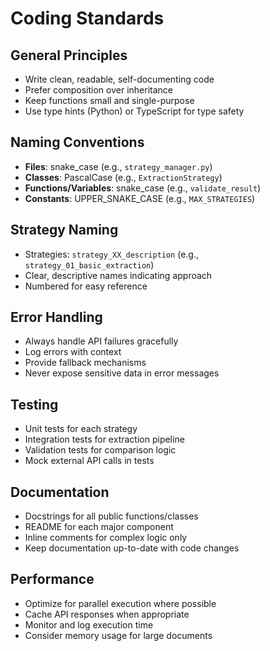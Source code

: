 # Coding Standards

## General Principles
- Write clean, readable, self-documenting code
- Prefer composition over inheritance
- Keep functions small and single-purpose
- Use type hints (Python) or TypeScript for type safety

## Naming Conventions
- **Files**: snake_case (e.g., `strategy_manager.py`)
- **Classes**: PascalCase (e.g., `ExtractionStrategy`)
- **Functions/Variables**: snake_case (e.g., `validate_result`)
- **Constants**: UPPER_SNAKE_CASE (e.g., `MAX_STRATEGIES`)

## Strategy Naming
- Strategies: `strategy_XX_description` (e.g., `strategy_01_basic_extraction`)
- Clear, descriptive names indicating approach
- Numbered for easy reference

## Error Handling
- Always handle API failures gracefully
- Log errors with context
- Provide fallback mechanisms
- Never expose sensitive data in error messages

## Testing
- Unit tests for each strategy
- Integration tests for extraction pipeline
- Validation tests for comparison logic
- Mock external API calls in tests

## Documentation
- Docstrings for all public functions/classes
- README for each major component
- Inline comments for complex logic only
- Keep documentation up-to-date with code changes

## Performance
- Optimize for parallel execution where possible
- Cache API responses when appropriate
- Monitor and log execution time
- Consider memory usage for large documents

